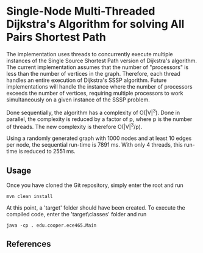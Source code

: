 # Single-Node Multi-Threaded Dijkstra's Algorithm for solving All Pairs Shortest Path

The implementation uses threads to concurrently execute multiple instances of the Single Source Shortest Path version of Dijkstra's algorithm. The current implementation
assumes that the number of "processors" is less than the number of vertices in the graph. Therefore, each thread handles an entire execution of Dijkstra's SSSP algorithm.
Future implementations will handle the instance where the number of processors exceeds the number of vertices, requiring multiple processors to work simultaneously on a given
instance of the SSSP problem.

Done sequentially, the algorithm has a complexity of O(|V|<sup>3</sup>). Done in parallel, the complexity is reduced by a factor of p, where p is the number of threads.
The new complexity is therefore O(|V|<sup>3</sup>/p).

Using a randomly generated graph with 1000 nodes and at least 10 edges per node, the sequential run-time is 7891 ms. With only 4 threads, this run-time is reduced to
2551 ms.

## Usage

Once you have cloned the Git repository, simply enter the root and run

    mvn clean install

At this point, a 'target' folder should have been created. To execute the compiled code, enter the 'target\classes' folder and run

    java -cp . edu.cooper.ece465.Main

## References

